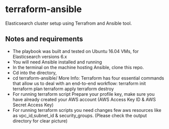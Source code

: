 # terraform-ansible
Elasticsearch cluster setup using Terrafrom and Ansible tool.

## Notes and requirements
 - The playbook was built and tested on Ubuntu 16.04 VMs, for Elasticsearch versions 6.x 
 - You will need Ansible installed and running
 - In the terminal on the machine hosting Ansible, clone this repo.
 - Cd into the directory, 
 - cd terraform-ansible/
  More Info: 
   Terraform has four essential commands that allow us to deal with an end-to-end workflow:
        terraform init
	terraform plan
	terraform apply
	terraform destroy
 - For running terraform script Prepare your profile key, make sure you have already created your AWS account (AWS Access Key ID & AWS Secret Access Key)
 - For running terraform scripts you need changes few aws resources like as vpc_id,subnet_id & security_groups.
(Please check the output directory for clear picture)

   

